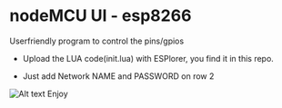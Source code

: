 # nodeMCU UI - esp8266
Userfriendly program to control the pins/gpios
- Upload the LUA code(init.lua) with ESPlorer, you find it in this repo.
* Just add Network NAME and PASSWORD on row 2

![Alt text](https://github.com/aCo0o/nodeMCU_UI/blob/master/nodeMCU_UI.jpg?raw=true "nodeMCU UI") 
Enjoy

